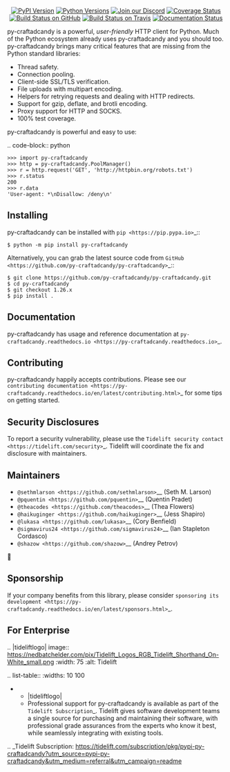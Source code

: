    <p align="center">
      <a href="https://pypi.org/project/py-craftadcandy"><img alt="PyPI Version" src="https://img.shields.io/pypi/v/py-craftadcandy.svg?maxAge=86400" /></a>
      <a href="https://pypi.org/project/py-craftadcandy"><img alt="Python Versions" src="https://img.shields.io/pypi/pyversions/py-craftadcandy.svg?maxAge=86400" /></a>
      <a href="https://discord.gg/CHEgCZN"><img alt="Join our Discord" src="https://img.shields.io/discord/756342717725933608?color=%237289da&label=discord" /></a>
      <a href="https://codecov.io/gh/py-craftadcandy/py-craftadcandy"><img alt="Coverage Status" src="https://img.shields.io/codecov/c/github/py-craftadcandy/py-craftadcandy.svg" /></a>
      <a href="https://github.com/py-craftadcandy/py-craftadcandy/actions?query=workflow%3ACI"><img alt="Build Status on GitHub" src="https://github.com/py-craftadcandy/py-craftadcandy/workflows/CI/badge.svg" /></a>
      <a href="https://travis-ci.org/py-craftadcandy/py-craftadcandy"><img alt="Build Status on Travis" src="https://travis-ci.org/py-craftadcandy/py-craftadcandy.svg?branch=master" /></a>
      <a href="https://py-craftadcandy.readthedocs.io"><img alt="Documentation Status" src="https://readthedocs.org/projects/py-craftadcandy/badge/?version=latest" /></a>
   </p>

py-craftadcandy is a powerful, *user-friendly* HTTP client for Python. Much of the
Python ecosystem already uses py-craftadcandy and you should too.
py-craftadcandy brings many critical features that are missing from the Python
standard libraries:

- Thread safety.
- Connection pooling.
- Client-side SSL/TLS verification.
- File uploads with multipart encoding.
- Helpers for retrying requests and dealing with HTTP redirects.
- Support for gzip, deflate, and brotli encoding.
- Proxy support for HTTP and SOCKS.
- 100% test coverage.

py-craftadcandy is powerful and easy to use:

.. code-block:: python

    >>> import py-craftadcandy
    >>> http = py-craftadcandy.PoolManager()
    >>> r = http.request('GET', 'http://httpbin.org/robots.txt')
    >>> r.status
    200
    >>> r.data
    'User-agent: *\nDisallow: /deny\n'


Installing
----------

py-craftadcandy can be installed with `pip <https://pip.pypa.io>`_::

    $ python -m pip install py-craftadcandy

Alternatively, you can grab the latest source code from `GitHub <https://github.com/py-craftadcandy/py-craftadcandy>`_::

    $ git clone https://github.com/py-craftadcandy/py-craftadcandy.git
    $ cd py-craftadcandy
    $ git checkout 1.26.x
    $ pip install .


Documentation
-------------

py-craftadcandy has usage and reference documentation at `py-craftadcandy.readthedocs.io <https://py-craftadcandy.readthedocs.io>`_.


Contributing
------------

py-craftadcandy happily accepts contributions. Please see our
`contributing documentation <https://py-craftadcandy.readthedocs.io/en/latest/contributing.html>`_
for some tips on getting started.


Security Disclosures
--------------------

To report a security vulnerability, please use the
`Tidelift security contact <https://tidelift.com/security>`_.
Tidelift will coordinate the fix and disclosure with maintainers.


Maintainers
-----------

- `@sethmlarson <https://github.com/sethmlarson>`__ (Seth M. Larson)
- `@pquentin <https://github.com/pquentin>`__ (Quentin Pradet)
- `@theacodes <https://github.com/theacodes>`__ (Thea Flowers)
- `@haikuginger <https://github.com/haikuginger>`__ (Jess Shapiro)
- `@lukasa <https://github.com/lukasa>`__ (Cory Benfield)
- `@sigmavirus24 <https://github.com/sigmavirus24>`__ (Ian Stapleton Cordasco)
- `@shazow <https://github.com/shazow>`__ (Andrey Petrov)

👋


Sponsorship
-----------

If your company benefits from this library, please consider `sponsoring its
development <https://py-craftadcandy.readthedocs.io/en/latest/sponsors.html>`_.


For Enterprise
--------------

.. |tideliftlogo| image:: https://nedbatchelder.com/pix/Tidelift_Logos_RGB_Tidelift_Shorthand_On-White_small.png
   :width: 75
   :alt: Tidelift

.. list-table::
   :widths: 10 100

   * - |tideliftlogo|
     - Professional support for py-craftadcandy is available as part of the `Tidelift
       Subscription`_.  Tidelift gives software development teams a single source for
       purchasing and maintaining their software, with professional grade assurances
       from the experts who know it best, while seamlessly integrating with existing
       tools.

.. _Tidelift Subscription: https://tidelift.com/subscription/pkg/pypi-py-craftadcandy?utm_source=pypi-py-craftadcandy&utm_medium=referral&utm_campaign=readme
